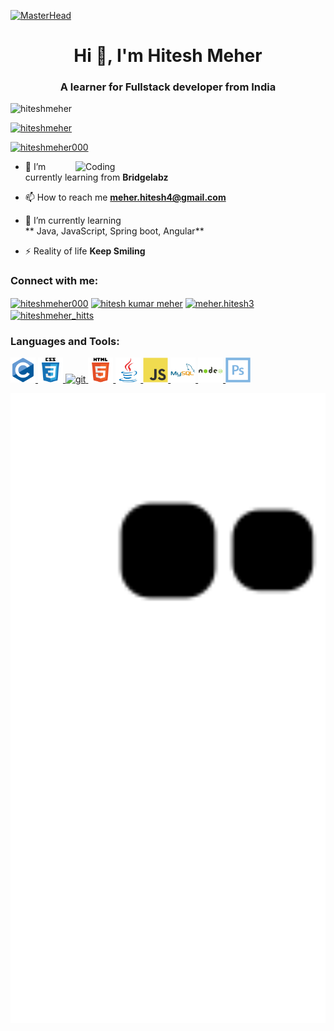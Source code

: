 [![MasterHead](https://www.arkasoftwares.com/blog/wp-content/uploads/2021/01/header_banner-2.jpg)](https://rishavchanda.io)
<h1 align="center">Hi 👋, I'm Hitesh Meher</h1>
<h3 align="center">A learner for Fullstack developer from India</h3


<p align="left"> <img src="https://komarev.com/ghpvc/?username=hiteshmeher&label=Profile%20views&color=0e75b6&style=flat" alt="hiteshmeher" /> </p>

<p align="left"> <a href="https://github.com/ryo-ma/github-profile-trophy"><img src="https://github-profile-trophy.vercel.app/?username=hiteshmeher" alt="hiteshmeher" /></a> </p>


<p align="left"> <a href="https://twitter.com/hiteshmeher000" target="blank"><img src="https://img.shields.io/twitter/follow/hiteshmeher000?logo=twitter&style=for-the-badge" alt="hiteshmeher000" /></a> </p>
<img align="right" alt="Coding" width="400"  src="https://camo.githubusercontent.com/cae12fddd9d6982901d82580bdf321d81fb299141098ca1c2d4891870827bf17/68747470733a2f2f6d69726f2e6d656469756d2e636f6d2f6d61782f313336302f302a37513379765349765f7430696f4a2d5a2e676966">

- 🔭 I’m currently learning from **Bridgelabz**

- 📫 How to reach me **meher.hitesh4@gmail.com**

- 🌱 I’m currently learning <br> **    Java, JavaScript, Spring boot, Angular**

- ⚡ Reality of life **Keep Smiling**

<h3 align="left">Connect with me:</h3>
<p align="left">
<a href="https://twitter.com/hiteshmeher000" target="blank"><img align="center" src="https://raw.githubusercontent.com/rahuldkjain/github-profile-readme-generator/master/src/images/icons/Social/twitter.svg" alt="hiteshmeher000" height="30" width="40" /></a>
<a href="https://linkedin.com/in/hitesh kumar meher" target="blank"><img align="center" src="https://raw.githubusercontent.com/rahuldkjain/github-profile-readme-generator/master/src/images/icons/Social/linked-in-alt.svg" alt="hitesh kumar meher" height="30" width="40" /></a>
<a href="https://fb.com/meher.hitesh3" target="blank"><img align="center" src="https://raw.githubusercontent.com/rahuldkjain/github-profile-readme-generator/master/src/images/icons/Social/facebook.svg" alt="meher.hitesh3" height="30" width="40" /></a>
<a href="https://instagram.com/hiteshmeher_hitts" target="blank"><img align="center" src="https://raw.githubusercontent.com/rahuldkjain/github-profile-readme-generator/master/src/images/icons/Social/instagram.svg" alt="hiteshmeher_hitts" height="30" width="40" /></a>
</p>

<h3 align="left">Languages and Tools:</h3>
<p align="left"> <a href="https://www.cprogramming.com/" target="_blank" rel="noreferrer"> <img src="https://raw.githubusercontent.com/devicons/devicon/master/icons/c/c-original.svg" alt="c" width="40" height="40"/> </a> <a href="https://www.w3schools.com/css/" target="_blank" rel="noreferrer"> <img src="https://raw.githubusercontent.com/devicons/devicon/master/icons/css3/css3-original-wordmark.svg" alt="css3" width="40" height="40"/> </a> <a href="https://git-scm.com/" target="_blank" rel="noreferrer"> <img src="https://www.vectorlogo.zone/logos/git-scm/git-scm-icon.svg" alt="git" width="40" height="40"/> </a> <a href="https://www.w3.org/html/" target="_blank" rel="noreferrer"> <img src="https://raw.githubusercontent.com/devicons/devicon/master/icons/html5/html5-original-wordmark.svg" alt="html5" width="40" height="40"/> </a> <a href="https://www.java.com" target="_blank" rel="noreferrer"> <img src="https://raw.githubusercontent.com/devicons/devicon/master/icons/java/java-original.svg" alt="java" width="40" height="40"/> </a> <a href="https://developer.mozilla.org/en-US/docs/Web/JavaScript" target="_blank" rel="noreferrer"> <img src="https://raw.githubusercontent.com/devicons/devicon/master/icons/javascript/javascript-original.svg" alt="javascript" width="40" height="40"/> </a> <a href="https://www.mysql.com/" target="_blank" rel="noreferrer"> <img src="https://raw.githubusercontent.com/devicons/devicon/master/icons/mysql/mysql-original-wordmark.svg" alt="mysql" width="40" height="40"/> </a> <a href="https://nodejs.org" target="_blank" rel="noreferrer"> <img src="https://raw.githubusercontent.com/devicons/devicon/master/icons/nodejs/nodejs-original-wordmark.svg" alt="nodejs" width="40" height="40"/> </a> <a href="https://www.photoshop.com/en" target="_blank" rel="noreferrer"> <img src="https://raw.githubusercontent.com/devicons/devicon/master/icons/photoshop/photoshop-line.svg" alt="photoshop" width="40" height="40"/> </a> </p>


<img align="center" alt="Coding" width="1100" src="https://raw.githubusercontent.com/rafaballerini/rafaballerini/output/github-contribution-grid-snake.svg">

